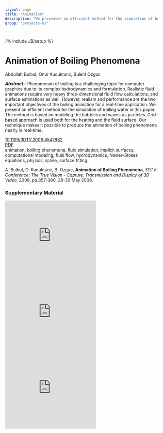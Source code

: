```yaml
---
layout: page
title: "Animation"
description: "We presented an efficient method for the simulation of boiling water by modeling bubbles and waves as particles, and adding a grid-based fluid surface."
group: "projects-ms"

---
```

{% include JB/setup %}

<div class="row">
<div class="span8">

<h1>Animation of Boiling Phenomena</h1>
<p><i class="icon-user"></i> Abdullah Bulbul, Onur Kucuktunc, Bulent Ozguc</p>
<p><strong><em>Abstract - </em></strong>
Phenomenon of boiling is a challenging topic for computer graphics due to its
complex hydrodynamics and formulation. Realistic fluid animations require very
heavy three-dimensional fluid flow calculations, and surface estimations as
well. However, realism and performance are the two important objectives of the
boiling animation for a real-time application. We present an efficient method
for the simulation of boiling water in this paper. The method is based on
modeling the bubbles and waves as particles. Grid-based approach is used both
for the heating and the fluid surface. Our technique makes it possible to
produce the animation of boiling phenomena nearly in real-time.</p>
<p><i class="icon-info-sign"></i> <a href="http://dx.doi.org/10.1109/3DTV.2008.4547882">10.1109/3DTV.2008.4547882</a><br />
<i class="icon-file"></i> <a href="http://www.cse.ohio-state.edu/~kucuktun/papers/04547882.pdf">PDF</a><br />
<i class="icon-tags"></i> animation, boiling phenomena, fluid simulation, implicit surfaces, computational modeling, fluid flow, hydrodynamics, Navier-Stokes equations, physics, spline, surface fitting
</p>
<div class="well">A. Bulbul, O. Kucuktunc, B. Ozguc, <strong>Animation of Boiling Phenomena</strong>, <em>3DTV Conference: The True Vision - Capture, Transmission and Display of 3D Video</em>, 2008, pp.357-360, 28-30 May 2008.</div>

</div>
<div class="span4">
<h3>Supplementary Material</h3>
<iframe width="300" height="250" src="http://www.youtube.com/embed/kAIX8dwK6Fk?theme=light" frameborder="0" allowfullscreen></iframe>
<iframe width="300" height="250" src="http://www.youtube.com/embed/WRr-GVMUS0g?theme=light" frameborder="0" allowfullscreen></iframe>
<iframe width="300" height="250" src="http://www.youtube.com/embed/Esbyth4Sf74?theme=light" frameborder="0" allowfullscreen></iframe>
</div>
</div>
